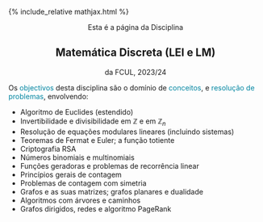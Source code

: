 {% include_relative mathjax.html %}

<p align="center"> Esta é a página da Disciplina </p>

<h2 align="center"> Matemática Discreta (LEI e LM) </h2>

<p align="center"> da FCUL, 2023/24 </p>


Os <span style="color:#0085A1">objectivos</span> desta disciplina são o domínio de <span style="color:#0085A1">conceitos</span>, e <span style="color:#0085A1">resolução de problemas</span>, envolvendo:

- Algoritmo de Euclides (estendido) 
- Invertibilidade e divisibilidade em $\mathbb{Z}$ e em $\mathbb{Z}_n$
- Resolução de equações modulares lineares (incluindo sistemas)
- Teoremas de Fermat e Euler; a função totiente
- Criptografia RSA
- Números binomiais e multinomiais
- Funções geradoras e problemas de recorrência linear
- Princípios gerais de contagem
- Problemas de contagem com simetria
- Grafos e as suas matrizes; grafos planares e dualidade
- Algoritmos com árvores e caminhos
- Grafos dirigidos, redes e algoritmo PageRank

<!-- Aprendizagem de algoritmos e resolução de problemas elementares envolvendo números inteiros e números modulares, e sua aplicação em criptografia. Estudo de técnicas básicas de contagem, de combinatória enumerativa, e de relações de recorrência lineares, do ponto de vista teórico e computacional. Introdução às relações entre grafos simples, grafos dirigidos e matrizes, e sua aplicação a algoritmos de pesquisa na internet. -->
